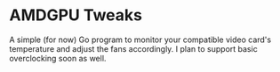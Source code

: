 # AMDGPU Tweaks
A simple (for now) Go program to monitor your compatible video card's
temperature and adjust the fans accordingly.  I plan to support
basic overclocking soon as well.